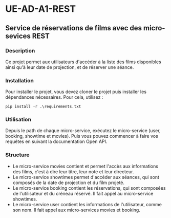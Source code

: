 # UE-AD-A1-REST

## Service de réservations de films avec des micro-sevices REST

### Description

Ce projet permet aux utilisateurs d'accéder à la liste des films disponibles ainsi qu'à leur date de projection, et de réserver une séance.

### Installation

Pour installer le projet, vous devez cloner le projet puis installer les dépendances nécessaires. Pour cela, utilisez :

```pip install -r .\requirements.txt```

### Utilisation
Depuis le path de chaque micro-service, exécutez le micro-service (user, booking, showtime et movies). Puis vous pouvez commencer à faire vos requêtes en suivant la documentation Open API.

### Structure

- Le micro-service movies contient et permet l'accès aux informations des films, c'est à dire leur titre, leur note et leur directeur.
- Le micro-service showtimes permet d'accéder aux séances, qui sont composés de la date de projection et du film projeté.
- Le micro-service booking contient les réservations, qui sont composées de l'utilisateur et du créneau réservé. Il fait appel au micro-service showtimes.
- Le micro-service user contient les informations de l'utilisateur, comme son nom. Il fait appel aux micro-services movies et booking.